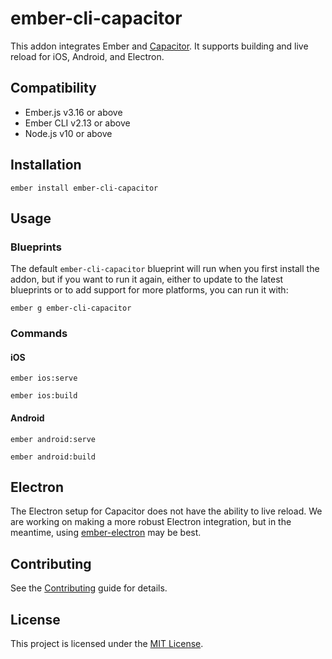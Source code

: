 ember-cli-capacitor
==============================================================================

This addon integrates Ember and [Capacitor](https://capacitorjs.com/).
It supports building and live reload for iOS, Android, and Electron.


Compatibility
------------------------------------------------------------------------------

* Ember.js v3.16 or above
* Ember CLI v2.13 or above
* Node.js v10 or above


Installation
------------------------------------------------------------------------------

```
ember install ember-cli-capacitor
```


Usage
------------------------------------------------------------------------------

### Blueprints

The default `ember-cli-capacitor` blueprint will run when you first install
the addon, but if you want to run it again, either to update to the latest
blueprints or to add support for more platforms, you can run it with:

```
ember g ember-cli-capacitor
```

### Commands

#### iOS

```
ember ios:serve
```

```
ember ios:build
```

#### Android

```
ember android:serve
```

```
ember android:build
```

Electron
------------------------------------------------------------------------------

The Electron setup for Capacitor does not have the ability to live reload.
We are working on making a more robust Electron integration, but in the meantime,
using [ember-electron](https://github.com/adopted-ember-addons/ember-electron) may be best.

Contributing
------------------------------------------------------------------------------

See the [Contributing](CONTRIBUTING.md) guide for details.


License
------------------------------------------------------------------------------

This project is licensed under the [MIT License](LICENSE.md).
